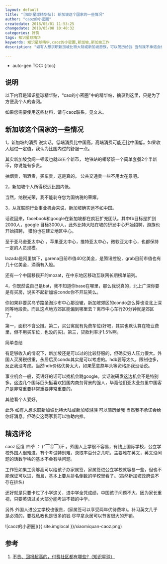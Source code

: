 ```yaml
---
layout: default
title: "[知识星球精华帖]: 新加坡这个国家的一些情况"
author: "caoz的小密圈"
createdate: 2018/05/01 11:53:25
changedate: 2018/05/08 10:40:32
categories: 好货
tags: 知识星球精华
keywords: 知识星球精华,caoz的小密圈,新加坡,新加坡工作
description: "如有人想求职新加坡比特大陆或新加坡游族，可以简历给我 当然我不承诺会给你好消息。但确实这两家我可以协助内推"

---
```


* auto-gen TOC:
{:toc}

## 说明

以下内容是知识星球精华贴，“cao的小密圈”中的精华帖，摘录到这里，只是为了方便我个人的查阅。

如果您需要使用这些材料，请与caoz联系，见文末。

## 新加坡这个国家的一些情况

1，新加坡的消费 说实话，低端消费比中国高，高端消费可能还比中国低。如果收入超过一定值，我认为比国内过的舒服一点。

其实新加坡食阁一顿饭也就四五个新币， 地铁站的椰浆饭一个简单套餐2个半新币，你说能有多贵。

抽烟贵，喝酒贵，买车贵，这是真的。
公共交通贵一些不用太在意吧。

2，新加坡个人所得税远比国内低。

当然，纳税光荣，我不能剥夺您为国纳税的荣耀。

3，从互联网行业事业机会来说，新加坡确实远不如中国。

话说回来，facebook和google在新加坡都在疯狂扩充团队。其中fb目标是扩到2000人，google 目标3000人，此外比特大陆在坡的研发中心开始招聘，游族也开始招聘， 猎豹也在建立地区中心。

至于亚马逊亚太中心 ，苹果亚太中心，推特亚太中心，微软亚太中心，也都保持一定的人员规模。

lazada是阿里旗下，garena目前市值40亿美金，是腾讯控股，grab目前市值也有几十亿美金，滴滴有入股。

还有一个中国移民开的mozat，在中东地区移动互联网长期榜单前列。


4，你既然说自己是bat，我不知道你base在哪里，那么我说真的，北上广深你要是有买房，说买不起新加坡condo你不开玩笑么。

你如果非要买乌节路圣淘沙市中心那没辙，新加坡郊区的condo怎么算也没北上深同等地段贵。而且这点地方郊区能偏到哪里去？离市中心车行20分钟就是郊区了。

第一，面积不含公摊。第二，买公寓就有免费车位(好吧，其实也默认算在物业费里，但不用买车位，也没的买)。第三，贷款利率才1.5%啊。

简单总结

有足够收入的情况下，新加坡还是可以过的比较舒服的，但确实穷人压力很大。外国人买房税很重，永居后买condo其实是可以考虑的。hdb要等太久，限制也多，反正我没考虑。当然hdb价格优势太大，如果愿意熬年头等资格那我没话说。

事业机会一般，英语好的话可以找机会跳google。实话说研发这边机会不是特别多。这边几个国际巨头挺喜欢招国内商务背景的强人，毕竟他们亚太业务里中国客户是非常重要非常重要非常重要的。

其他看个人爱好。

此外 如有人想求职新加坡比特大陆或新加坡游族 可以简历给我 当然我不承诺会给你好消息。但确实这两家我可以协助内推。

## 精选评论

caoz 回复 四爷 ：  ("▔㉨▔)汗 。外国人上学很不容易，有钱上国际学校，公立学校外国人很难进，有个考试特别难，录取率百分之几吧，主要难在英文，英文没问题的话数学啥的基本不会有啥问题。

工作签如果工资够高可以给孩子办家属签，家属签进公立学校就容易一些，但也不能保证可以进，而且，基本上要从排名倒数的学校里看了。(虽然新加坡政府说不存在排名) 

还好就是只要卡过了小学这关，进中学全凭成绩，中国孩子问题不大，因为家长重视，只要英语过关大部分能考进不错的中学。 

另外 外国人进公立学校也很贵，(家属签可以享受两年优待费率)。补习英文几乎是必须的，要找私教也是很多的钱 尽早拿永居可以节省很大的开销。

![caoz的小密圈]({{ site.imglocal }}/xiaomiquan-caoz.png) 

## 参考

1. [不贵、回报超高的，付费社区都有哪些?（知识星球）][1]

[1]: http://www.lijiaocn.com/%E5%A5%BD%E8%B4%A7/2018/04/25/fu-fei-she-que.html "不贵、回报超高的，付费社区都有哪些?（知识星球）" 
